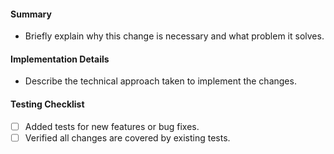 #### Summary
- Briefly explain why this change is necessary and what problem it solves.

#### Implementation Details
- Describe the technical approach taken to implement the changes.

#### Testing Checklist
- [ ] Added tests for new features or bug fixes.
- [ ] Verified all changes are covered by existing tests.
